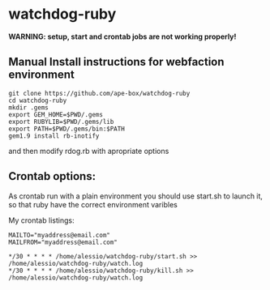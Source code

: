 watchdog-ruby
=============

**WARNING: setup, start and crontab jobs are not working properly!**

## Manual Install instructions for webfaction environment

    git clone https://github.com/ape-box/watchdog-ruby
    cd watchdog-ruby
    mkdir .gems
    export GEM_HOME=$PWD/.gems
    export RUBYLIB=$PWD/.gems/lib
    export PATH=$PWD/.gems/bin:$PATH
    gem1.9 install rb-inotify

and then modify rdog.rb with apropriate options

## Crontab options:

As crontab run with a plain environment you should use start.sh to launch it, so that ruby have the correct environment varibles

My crontab listings:

    MAILTO="myaddress@email.com"
    MAILFROM="myaddress@email.com"

    */30 * * * * /home/alessio/watchdog-ruby/start.sh >> /home/alessio/watchdog-ruby/watch.log
    */30 * * * * /home/alessio/watchdog-ruby/kill.sh >> /home/alessio/watchdog-ruby/watch.log


